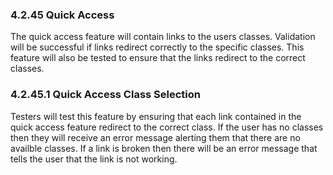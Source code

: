 ### 4.2.45 Quick Access

The quick access feature will contain links to the users classes.  Validation will be successful if links redirect correctly to the specific classes.  This feature will also be tested to ensure that the links redirect to the correct classes.

### 4.2.45.1 Quick Access Class Selection

Testers will test this feature by ensuring that each link contained in the quick access feature redirect to the correct class.  If the user has no classes then they will receive an error message alerting them that there are no availble classes.  If a link is broken then there will be an error message that tells the user that the link is not working.

